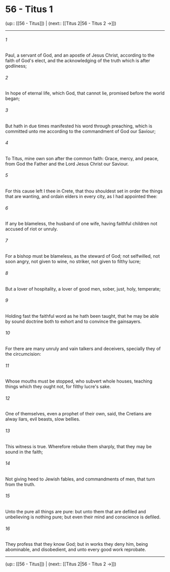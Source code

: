 # 56 - Titus 1

(up:: [[56 - Titus]]) | (next:: [[Titus 2|56 - Titus 2 →]])

***


###### 1 
Paul, a servant of God, and an apostle of Jesus Christ, according to the faith of God's elect, and the acknowledging of the truth which is after godliness; 

###### 2 
In hope of eternal life, which God, that cannot lie, promised before the world began; 

###### 3 
But hath in due times manifested his word through preaching, which is committed unto me according to the commandment of God our Saviour; 

###### 4 
To Titus, mine own son after the common faith: Grace, mercy, and peace, from God the Father and the Lord Jesus Christ our Saviour. 

###### 5 
For this cause left I thee in Crete, that thou shouldest set in order the things that are wanting, and ordain elders in every city, as I had appointed thee: 

###### 6 
If any be blameless, the husband of one wife, having faithful children not accused of riot or unruly. 

###### 7 
For a bishop must be blameless, as the steward of God; not selfwilled, not soon angry, not given to wine, no striker, not given to filthy lucre; 

###### 8 
But a lover of hospitality, a lover of good men, sober, just, holy, temperate; 

###### 9 
Holding fast the faithful word as he hath been taught, that he may be able by sound doctrine both to exhort and to convince the gainsayers. 

###### 10 
For there are many unruly and vain talkers and deceivers, specially they of the circumcision: 

###### 11 
Whose mouths must be stopped, who subvert whole houses, teaching things which they ought not, for filthy lucre's sake. 

###### 12 
One of themselves, even a prophet of their own, said, the Cretians are alway liars, evil beasts, slow bellies. 

###### 13 
This witness is true. Wherefore rebuke them sharply, that they may be sound in the faith; 

###### 14 
Not giving heed to Jewish fables, and commandments of men, that turn from the truth. 

###### 15 
Unto the pure all things are pure: but unto them that are defiled and unbelieving is nothing pure; but even their mind and conscience is defiled. 

###### 16 
They profess that they know God; but in works they deny him, being abominable, and disobedient, and unto every good work reprobate.

***

(up:: [[56 - Titus]]) | (next:: [[Titus 2|56 - Titus 2 →]])
